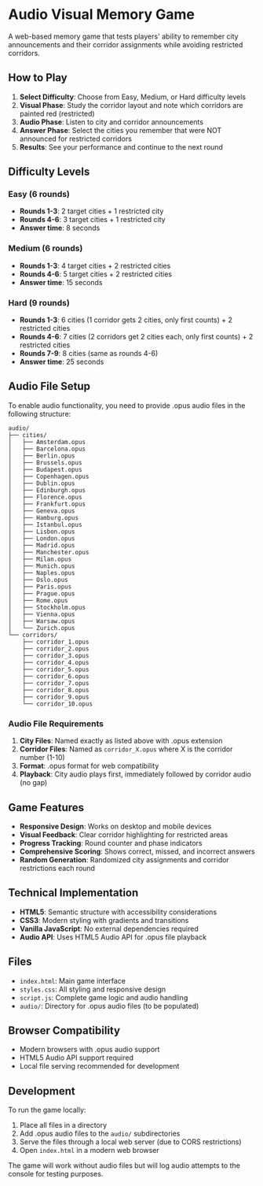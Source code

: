 # Audio Visual Memory Game

A web-based memory game that tests players' ability to remember city announcements and their corridor assignments while avoiding restricted corridors.

## How to Play

1. **Select Difficulty**: Choose from Easy, Medium, or Hard difficulty levels
2. **Visual Phase**: Study the corridor layout and note which corridors are painted red (restricted)
3. **Audio Phase**: Listen to city and corridor announcements
4. **Answer Phase**: Select the cities you remember that were NOT announced for restricted corridors
5. **Results**: See your performance and continue to the next round

## Difficulty Levels

### Easy (6 rounds)
- **Rounds 1-3**: 2 target cities + 1 restricted city
- **Rounds 4-6**: 3 target cities + 1 restricted city
- **Answer time**: 8 seconds

### Medium (6 rounds)
- **Rounds 1-3**: 4 target cities + 2 restricted cities
- **Rounds 4-6**: 5 target cities + 2 restricted cities
- **Answer time**: 15 seconds

### Hard (9 rounds)
- **Rounds 1-3**: 6 cities (1 corridor gets 2 cities, only first counts) + 2 restricted cities
- **Rounds 4-6**: 7 cities (2 corridors get 2 cities each, only first counts) + 2 restricted cities
- **Rounds 7-9**: 8 cities (same as rounds 4-6)
- **Answer time**: 25 seconds

## Audio File Setup

To enable audio functionality, you need to provide .opus audio files in the following structure:

```
audio/
├── cities/
│   ├── Amsterdam.opus
│   ├── Barcelona.opus
│   ├── Berlin.opus
│   ├── Brussels.opus
│   ├── Budapest.opus
│   ├── Copenhagen.opus
│   ├── Dublin.opus
│   ├── Edinburgh.opus
│   ├── Florence.opus
│   ├── Frankfurt.opus
│   ├── Geneva.opus
│   ├── Hamburg.opus
│   ├── Istanbul.opus
│   ├── Lisbon.opus
│   ├── London.opus
│   ├── Madrid.opus
│   ├── Manchester.opus
│   ├── Milan.opus
│   ├── Munich.opus
│   ├── Naples.opus
│   ├── Oslo.opus
│   ├── Paris.opus
│   ├── Prague.opus
│   ├── Rome.opus
│   ├── Stockholm.opus
│   ├── Vienna.opus
│   ├── Warsaw.opus
│   └── Zurich.opus
└── corridors/
    ├── corridor_1.opus
    ├── corridor_2.opus
    ├── corridor_3.opus
    ├── corridor_4.opus
    ├── corridor_5.opus
    ├── corridor_6.opus
    ├── corridor_7.opus
    ├── corridor_8.opus
    ├── corridor_9.opus
    └── corridor_10.opus
```

### Audio File Requirements

1. **City Files**: Named exactly as listed above with .opus extension
2. **Corridor Files**: Named as `corridor_X.opus` where X is the corridor number (1-10)
3. **Format**: .opus format for web compatibility
4. **Playback**: City audio plays first, immediately followed by corridor audio (no gap)

## Game Features

- **Responsive Design**: Works on desktop and mobile devices
- **Visual Feedback**: Clear corridor highlighting for restricted areas
- **Progress Tracking**: Round counter and phase indicators
- **Comprehensive Scoring**: Shows correct, missed, and incorrect answers
- **Random Generation**: Randomized city assignments and corridor restrictions each round

## Technical Implementation

- **HTML5**: Semantic structure with accessibility considerations
- **CSS3**: Modern styling with gradients and transitions
- **Vanilla JavaScript**: No external dependencies required
- **Audio API**: Uses HTML5 Audio API for .opus file playback

## Files

- `index.html`: Main game interface
- `styles.css`: All styling and responsive design
- `script.js`: Complete game logic and audio handling
- `audio/`: Directory for .opus audio files (to be populated)

## Browser Compatibility

- Modern browsers with .opus audio support
- HTML5 Audio API support required
- Local file serving recommended for development

## Development

To run the game locally:

1. Place all files in a directory
2. Add .opus audio files to the `audio/` subdirectories
3. Serve the files through a local web server (due to CORS restrictions)
4. Open `index.html` in a modern web browser

The game will work without audio files but will log audio attempts to the console for testing purposes. 

